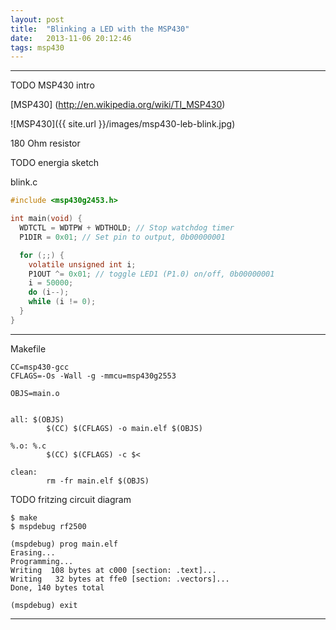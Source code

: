 ```yaml
---
layout: post
title:  "Blinking a LED with the MSP430"
date:   2013-11-06 20:12:46
tags: msp430
---
```


---
TODO MSP430 intro

[MSP430] (http://en.wikipedia.org/wiki/TI_MSP430)

![MSP430]({{ site.url }}/images/msp430-leb-blink.jpg)

180 Ohm resistor

TODO energia sketch

blink.c

``` c
#include <msp430g2453.h>

int main(void) {
  WDTCTL = WDTPW + WDTHOLD; // Stop watchdog timer
  P1DIR = 0x01; // Set pin to output, 0b00000001

  for (;;) {
    volatile unsigned int i;
    P1OUT ^= 0x01; // toggle LED1 (P1.0) on/off, 0b00000001
    i = 50000;
    do (i--);
    while (i != 0);
  }
}
```


---

Makefile

```
CC=msp430-gcc
CFLAGS=-Os -Wall -g -mmcu=msp430g2553

OBJS=main.o


all: $(OBJS)
        $(CC) $(CFLAGS) -o main.elf $(OBJS)

%.o: %.c
        $(CC) $(CFLAGS) -c $<

clean:
        rm -fr main.elf $(OBJS)
```

TODO fritzing circuit diagram

```
$ make
$ mspdebug rf2500
```

```
(mspdebug) prog main.elf
Erasing...
Programming...
Writing  108 bytes at c000 [section: .text]...
Writing   32 bytes at ffe0 [section: .vectors]...
Done, 140 bytes total
```

```
(mspdebug) exit
```





---
